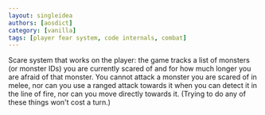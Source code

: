 ```yaml
---
layout: singleidea
authors: [aosdict]
category: [vanilla]
tags: [player fear system, code internals, combat]
---
```

Scare system that works on the player: the game tracks a list of monsters (or monster IDs) you are currently scared of and for how much longer you are afraid of that monster. You cannot attack a monster you are scared of in melee, nor can you use a ranged attack towards it when you can detect it in the line of fire, nor can you move directly towards it. (Trying to do any of these things won't cost a turn.)
